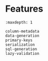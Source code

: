 # Features

```{toctree}
:maxdepth: 1

column-metadata
data-generation
primary-keys
serialization
sql-generation
lazy-validation
```

